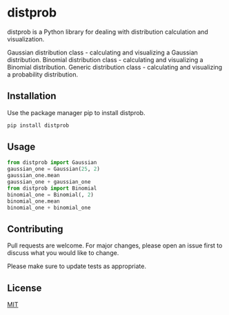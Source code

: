 # distprob

distprob is a Python library for dealing with distribution calculation and visualization.

Gaussian distribution class - calculating and visualizing a Gaussian distribution.
Binomial distribution class - calculating and visualizing a Binomial distribution.
Generic distribution class - calculating and visualizing a probability distribution.

## Installation

Use the package manager pip to install distprob.

```bash
pip install distprob
```

## Usage

```python
from distprob import Gaussian
gaussian_one = Gaussian(25, 2)
gaussian_one.mean
gaussian_one + gaussian_one
from distprob import Binomial
binomial_one = Binomial(, 2)
binomial_one.mean
binomial_one + binomial_one
```

## Contributing
Pull requests are welcome. For major changes, please open an issue first to discuss what you would like to change.

Please make sure to update tests as appropriate.

## License
[MIT](https://choosealicense.com/licenses/mit/)